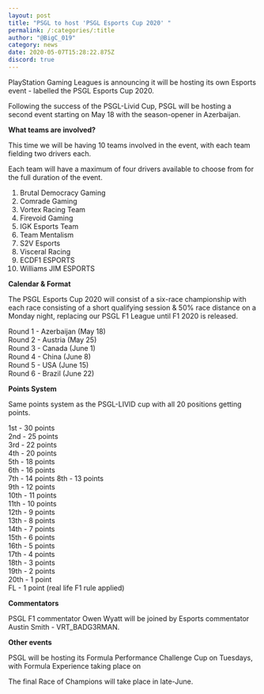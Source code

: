 ```yaml
---
layout: post
title: "PSGL to host 'PSGL Esports Cup 2020' "
permalink: /:categories/:title
author: "@BigC_019"
category: news
date: 2020-05-07T15:28:22.875Z
discord: true
---
```

PlayStation Gaming Leagues is announcing it will be hosting its own Esports event - labelled the PSGL Esports Cup 2020.

<!--more-->

Following the success of the PSGL-Livid Cup, PSGL will be hosting a second event starting on May 18 with the season-opener in Azerbaijan.

**What teams are involved?**

This time we will be having 10 teams involved in the event, with each team fielding two drivers each.

Each team will have a maximum of four drivers available to choose from for the full duration of the event.

1. Brutal Democracy Gaming
2. Comrade Gaming 
3. Vortex Racing Team
4. Firevoid Gaming
5. IGK Esports Team
6. Team Mentalism
7. S2V Esports
8. Visceral Racing
9. ECDF1 ESPORTS
10. Williams JIM ESPORTS 

**Calendar & Format**

The PSGL Esports Cup 2020 will consist of a six-race championship with each race consisting of a short qualifying session & 50% race distance on a Monday night, replacing our PSGL F1 League until F1 2020 is released.

Round 1 - Azerbaijan (May 18) \
Round 2 - Austria (May 25) \
Round 3 - Canada (June 1) \
Round 4 - China (June 8) \
Round 5 - USA (June 15) \
Round 6 - Brazil (June 22) 

**Points System**

Same points system as the PSGL-LIVID cup with all 20 positions getting points.

1st - 30 points  
2nd - 25 points  
3rd - 22 points  
4th - 20 points  
5th - 18 points  
6th - 16 points  
7th - 14 points
8th - 13 points  
9th - 12 points  
10th - 11 points  
11th - 10 points  
12th - 9 points  
13th - 8 points  
14th - 7 points  
15th - 6 points  
16th - 5 points  
17th - 4 points  
18th - 3 points  
19th - 2 points  
20th - 1 point  
FL - 1 point (real life F1 rule applied)

**Commentators** 

PSGL F1 commentator Owen Wyatt will be joined by Esports commentator Austin Smith - VRT_BADG3RMAN. 

**Other events** 

PSGL will be hosting its Formula Performance Challenge Cup on Tuesdays, with Formula Experience taking place on 

The final Race of Champions will take place in late-June.
